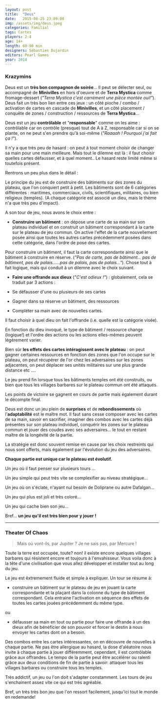 ```yaml
---
layout: post
title:  "Deus"
date:   2015-08-25 23:09:00
img: /assets/img/deus.jpeg
categories: Familial
tags: Cartes
players: 2-4
age: 14+
length: 60-90 min
designers: Sébastien Dujardin
editors: Pearl Games
year: 2014
---
```


### Krazymins

<i class="fa fa-cube fa-2x"></i>

Deus est un __très bon compagnon de soirée__... Il peut se délecter seul, ou accompagné de **Minivilles** en hors d'oeuvre et de **Terra Mystica** comme fromage-dessert (*"Terra Mystica c'est carrément une pièce montée oui!"*). Deus fait un très bon lien entre ces jeux : un côté pioche / combo / activation de cartes en cascade de **Minivilles**, et un côté placement / conquête de zones / construction / ressources de **Terra Mystica**...

Deus est un jeu **contrôlable** et "**responsable**" comme on les aime : contrôlable car on contrôle (presque) tout de A à Z, responsable car si on se plante, on ne peut s'en prendre qu'à soi-même (*"Raaaah ! Pourquoi j'ai fait ça !"*).

Il n'y a que très peu de hasard : on peut à tout moment choisir de changer sa main pour une main meilleure. Mais tout le dilemne est là : il faut choisir quelles cartes défausser, et à quel moment.. Le hasard reste limité même si toutefois présent.


Rentrons un peu plus dans le détail :

Le principe du jeu est de construire des bâtiments sur des zones du plateau, que l'on conquiert petit à petit. Les bâtiments sont de 6 catégories différentes : maritimes, commerciaux, civils, scientifiques, militaires, ou bien religieux (temples). (A chaque catégorie est associé un dieu, mais le thème n'a que très peu d'impact).

A son tour de jeu, nous avons le choix entre :

- **Construire un bâtiment** : on dépose une carte de sa main sur son plateau individuel et on construit un bâtiment correspondant à la carte sur le plateau de jeu commun. On active l'effet de la carte nouvellement posée ainsi que toutes les autres cartes précédemment posées dans cette catégorie, dans l'ordre de pose des cartes.

Pour construire un bâtiment, il faut la carte correspondante ainsi que le bâtiment à construire en réserve. (*"Pas de carte, pas de bâtiment... pas de bâtiment, pas de palais......pas de palais, pas de palais..."*). Chose tout à fait logique, mais qui conduit à un dilemne avec le choix suivant.

- **Faire une offrande aux dieux** (*"C'est odieux !"*) : globalement, cela se traduit par 3 actions :

* Se défausser d'une ou plusieurs de ses cartes

* Gagner dans sa réserve un bâtiment, des ressources

* Compléter sa main avec de nouvelles cartes.

Il faut choisir à quel dieu on fait l'offrande (i.e. quelle est la catégorie visée).

En fonction du dieu invoqué, le type de bâtiment / ressource change (logique!) et l'ordre des actions ou les actions elles-mêmes peuvent légèrement varier.


Bien sûr **les effets des cartes intéragissent avec le plateau** : on peut gagner certaines ressources en fonction des zones que l'on occupe sur le plateau, on peut récupérer de l'or chez les adversaires sur les zones adjacentes, on peut déplacer ses unités militaires sur une plus grande distance etc ....

Le jeu prend fin lorsque tous les bâtiments temples ont été construits, ou bien que tous les villages barbares sur le plateau commun ont été attaqués.

Les points de victoire se gagnent en cours de partie mais également durant le décompte final.

Deus est donc un jeu plein de **surprises** et de **rebondissements** où l'**adaptabilité** est le maître mot. Il faut sans cesse composer avec les cartes de sa main, savoir en sacrifier, imaginer des combos avec les cartes déjà présentes sur son plateau individuel, conquérir les zones sur le plateau commun et jouer des coudes avec ses adversaires... le tout en restant maître de la longévité de la partie.

La stratégie est donc souvent remise en cause par les choix restreints qui nous sont offerts, mais également par l'évolution du jeu des adversaires.

**Chaque partie est unique car le plateau est évolutif.**

Un jeu où il faut penser sur plusieurs tours ...

Un jeu simple qui peut très vite se complexifier au niveau stratégique...

Un jeu où on s'éclate, n'ayant nul besoin de Doliprane ou autre Dafalgan...

Un jeu qui plus est joli et très coloré...

Un jeu qui cache bien son jeu...

Bref... **un jeu qu'il est très bien pour y jouer !**

------

### Theater Of Chaos

> Mais où vont-ils, par Jupiter ? Je ne sais pas, par Mercure !

Toute la terre est occupée, toute? non! il existe encore quelques villages barbares qui résistent encore et toujours à l'envahisseur. Vous voila donc à la tête d'une civilisation que vous allez développer et installer tout au long du jeu.

Le jeu est êxtremement fluide et simple à expliquer. Un tour se résume à:

- construire un bâtiment sur le plateau de jeu en jouant la carte correspondante et la plaçant dans la colonne du type de bâtiment correspondant. Cela entraine l'activation en séquence des effets de toutes les cartes jouées précédemment du même type.

ou

- défausser sa main en tout ou partie pour faire une offrande à un des dieux afin de bénéficier de son pouvoir et forcer le destin à nous envoyer les cartes dont on a besoin.

Des combos entre les cartes intéressantes, on en découvre de nouvelles à chaque partie. Ne pas être allergique au hasard, la dose d'aléatoire nous invite à chaque partie à jouer différemment, cependant, il est contrôlable grâce aux offrandes. Le tempo de la partie peut être accélérer ou ralenti grâce aux deux conditions de fin de partie à savoir: attaquer tous les villages barbares ou construire tous les temples.

Très addictif, un jeu ou l'on doit s'adapter constamment. Les tours de jeu s'enchainent assez vite ce qui est très agréable.

Bref, un très très bon jeu que l'on ressort facilement, jusqu'ici tout le monde en redemande!
